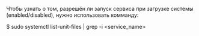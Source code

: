 Чтобы узнать о том, разрешён ли запуск сервиса при загрузке системы (enabled/disabled), нужно использовать комманду:

$ sudo systemctl list-unit-files | grep -i <service_name>
